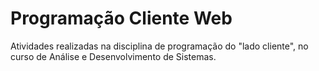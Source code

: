 Programação Cliente Web
========================================

Atividades realizadas na disciplina de programação do "lado cliente", no curso de Análise e Desenvolvimento de Sistemas.
